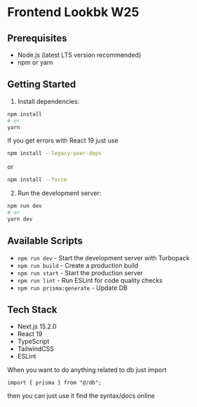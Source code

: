 # Frontend Lookbk W25

## Prerequisites
- Node.js (latest LTS version recommended)
- npm or yarn

## Getting Started

1. Install dependencies:
```bash
npm install
# or
yarn
```

If you get errors with React 19 just use

```bash
npm install --legacy-peer-deps
```

or 

```bash
npm install --force
```

2. Run the development server:
```bash
npm run dev
# or
yarn dev
```

## Available Scripts

- `npm run dev` - Start the development server with Turbopack
- `npm run build` - Create a production build
- `npm run start` - Start the production server
- `npm run lint` - Run ESLint for code quality checks
- `npm run prisma:generate` - Update DB

## Tech Stack

- Next.js 15.2.0
- React 19
- TypeScript
- TailwindCSS
- ESLint


When you want to do anything related to db just import 

```
import { prisma } from "@/db"; 
```

then you can just use it find the syntax/docs online